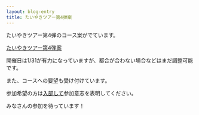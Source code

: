 ```yaml
---
layout: blog-entry
title: たいやきツアー第4弾案
---
```


たいやきツアー第4弾のコース案がでています。

[たいやきツアー第4弾案](/qwik/10.html)

開催日は1/31が有力になっていますが、都合が合わない場合などはまだ調整可能です。

また、コースへの要望も受け付けています。

参加希望の方は[入部して](/how-to-join/)参加意志を表明してください。

みなさんの参加を待っています！

